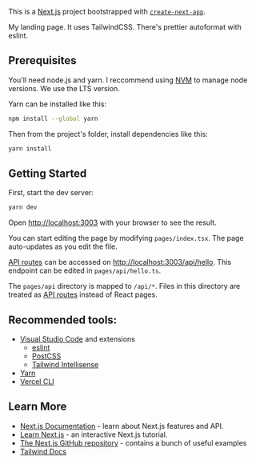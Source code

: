 This is a [Next.js](https://nextjs.org/) project bootstrapped with [`create-next-app`](https://github.com/vercel/next.js/tree/canary/packages/create-next-app).

 My landing page. It uses TailwindCSS. There's prettier autoformat with eslint.
## Prerequisites
You'll need node.js and yarn. I reccommend using [NVM](https://github.com/nvm-sh/nvm) to manage node versions. We use the LTS version.

Yarn can be installed like this:
```bash
npm install --global yarn
```

Then from the project's folder, install dependencies like this:
```bash
yarn install
```
## Getting Started

First, start the dev server:
```bash
yarn dev
```

Open [http://localhost:3003](http://localhost:3003) with your browser to see the result.

You can start editing the page by modifying `pages/index.tsx`. The page auto-updates as you edit the file.

[API routes](https://nextjs.org/docs/api-routes/introduction) can be accessed on [http://localhost:3003/api/hello](http://localhost:3003/api/hello). This endpoint can be edited in `pages/api/hello.ts`.

The `pages/api` directory is mapped to `/api/*`. Files in this directory are treated as [API routes](https://nextjs.org/docs/api-routes/introduction) instead of React pages.

## Recommended tools:
* [Visual Studio Code](https://code.visualstudio.com/) and extensions
    * [eslint](https://marketplace.visualstudio.com/items?itemName=dbaeumer.vscode-eslint)
    * [PostCSS](https://marketplace.visualstudio.com/items?itemName=csstools.postcss)
    * [Tailwind Intellisense](https://marketplace.visualstudio.com/items?itemName=bradlc.vscode-tailwindcss)
* [Yarn](https://yarnpkg.com)
* [Vercel CLI](https://vercel.com/download)

## Learn More

- [Next.js Documentation](https://nextjs.org/docs) - learn about Next.js features and API.
- [Learn Next.js](https://nextjs.org/learn) - an interactive Next.js tutorial.
- [The Next.js GitHub repository](https://github.com/vercel/next.js/) - contains a bunch of useful examples
- [Tailwind Docs](https://tailwindcss.com/docs)